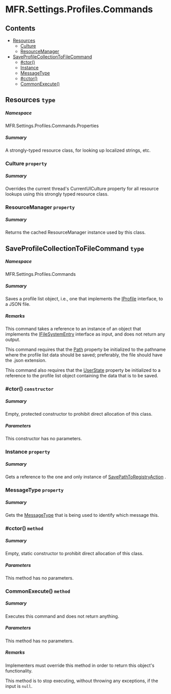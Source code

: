 <a name='assembly'></a>
# MFR.Settings.Profiles.Commands

## Contents

- [Resources](#T-MFR-Settings-Profiles-Commands-Properties-Resources 'MFR.Settings.Profiles.Commands.Properties.Resources')
  - [Culture](#P-MFR-Settings-Profiles-Commands-Properties-Resources-Culture 'MFR.Settings.Profiles.Commands.Properties.Resources.Culture')
  - [ResourceManager](#P-MFR-Settings-Profiles-Commands-Properties-Resources-ResourceManager 'MFR.Settings.Profiles.Commands.Properties.Resources.ResourceManager')
- [SaveProfileCollectionToFileCommand](#T-MFR-Settings-Profiles-Commands-SaveProfileCollectionToFileCommand 'MFR.Settings.Profiles.Commands.SaveProfileCollectionToFileCommand')
  - [#ctor()](#M-MFR-Settings-Profiles-Commands-SaveProfileCollectionToFileCommand-#ctor 'MFR.Settings.Profiles.Commands.SaveProfileCollectionToFileCommand.#ctor')
  - [Instance](#P-MFR-Settings-Profiles-Commands-SaveProfileCollectionToFileCommand-Instance 'MFR.Settings.Profiles.Commands.SaveProfileCollectionToFileCommand.Instance')
  - [MessageType](#P-MFR-Settings-Profiles-Commands-SaveProfileCollectionToFileCommand-MessageType 'MFR.Settings.Profiles.Commands.SaveProfileCollectionToFileCommand.MessageType')
  - [#cctor()](#M-MFR-Settings-Profiles-Commands-SaveProfileCollectionToFileCommand-#cctor 'MFR.Settings.Profiles.Commands.SaveProfileCollectionToFileCommand.#cctor')
  - [CommonExecute()](#M-MFR-Settings-Profiles-Commands-SaveProfileCollectionToFileCommand-CommonExecute 'MFR.Settings.Profiles.Commands.SaveProfileCollectionToFileCommand.CommonExecute')

<a name='T-MFR-Settings-Profiles-Commands-Properties-Resources'></a>
## Resources `type`

##### Namespace

MFR.Settings.Profiles.Commands.Properties

##### Summary

A strongly-typed resource class, for looking up localized strings, etc.

<a name='P-MFR-Settings-Profiles-Commands-Properties-Resources-Culture'></a>
### Culture `property`

##### Summary

Overrides the current thread's CurrentUICulture property for all
  resource lookups using this strongly typed resource class.

<a name='P-MFR-Settings-Profiles-Commands-Properties-Resources-ResourceManager'></a>
### ResourceManager `property`

##### Summary

Returns the cached ResourceManager instance used by this class.

<a name='T-MFR-Settings-Profiles-Commands-SaveProfileCollectionToFileCommand'></a>
## SaveProfileCollectionToFileCommand `type`

##### Namespace

MFR.Settings.Profiles.Commands

##### Summary

Saves a profile list object, i.e., one that implements the
[IProfile](#T-MFR-Settings-Profiles-Interfaces-IProfile 'MFR.Settings.Profiles.Interfaces.IProfile')
interface, to a JSON file.

##### Remarks

This command takes a reference to an instance of an object that
implements the [IFileSystemEntry](#T-MFR-FileSystem-Interfaces-IFileSystemEntry 'MFR.FileSystem.Interfaces.IFileSystemEntry')
interface as input, and does not return any output.



This command requires that the
[Path](#P-MFR-IFileSystemEntry-Path 'MFR.IFileSystemEntry.Path')
property be
initialized to the pathname where the profile list data should be
saved; preferably, the file should have the .json extension.



This command also requires that the
[UserState](#P-MFR-IFileSystemEntry-UserState 'MFR.IFileSystemEntry.UserState')
property
be initialized to a reference to the profile list object containing the
data that is to be saved.

<a name='M-MFR-Settings-Profiles-Commands-SaveProfileCollectionToFileCommand-#ctor'></a>
### #ctor() `constructor`

##### Summary

Empty, protected constructor to prohibit direct allocation of this class.

##### Parameters

This constructor has no parameters.

<a name='P-MFR-Settings-Profiles-Commands-SaveProfileCollectionToFileCommand-Instance'></a>
### Instance `property`

##### Summary

Gets a reference to the one and only instance of
[SavePathToRegistryAction](#T-MFR-SavePathToRegistryAction 'MFR.SavePathToRegistryAction')
.

<a name='P-MFR-Settings-Profiles-Commands-SaveProfileCollectionToFileCommand-MessageType'></a>
### MessageType `property`

##### Summary

Gets the [MessageType](#T-MFR-MessageType 'MFR.MessageType') that is
being used to identify which message this.

<a name='M-MFR-Settings-Profiles-Commands-SaveProfileCollectionToFileCommand-#cctor'></a>
### #cctor() `method`

##### Summary

Empty, static constructor to prohibit direct allocation of this class.

##### Parameters

This method has no parameters.

<a name='M-MFR-Settings-Profiles-Commands-SaveProfileCollectionToFileCommand-CommonExecute'></a>
### CommonExecute() `method`

##### Summary

Executes this command and does not return anything.

##### Parameters

This method has no parameters.

##### Remarks

Implementers must override this method in order to return this
object's functionality.



This method is to stop executing, without throwing any exceptions,
if the input is `null`.
